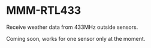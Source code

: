 # MMM-RTL433
Receive weather data from 433MHz outside sensors.

Coming soon, works for one sensor only at the moment.
